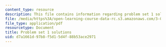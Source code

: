 ```yaml
---
content_type: resource
description: This file contains information regarding problem set 1 solutions.
file: /media/https%3A/open-learning-course-data-rc.s3.amazonaws.com/3-044-materials-processing-spring-2013/d7a1661d97b8f5d15d4f88b53ace2971_MIT3_044S13_pset1solns.pdf
file_type: application/pdf
resourcetype: Document
title: Problem set 1 solutions
uid: d7a1661d-97b8-f5d1-5d4f-88b53ace2971
---
```

